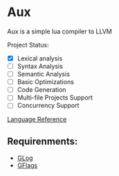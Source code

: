# Aux
Aux is a simple lua compiler to LLVM

Project Status:
- [X] Lexical analysis
- [ ] Syntax Analysis
- [ ] Semantic Analysis
- [ ] Basic Optimizations
- [ ] Code Generation
- [ ] Multi-file Projects Support
- [ ] Concurrency Support

[Language Reference](https://www.lua.org/manual/5.4/contents.html#contents)

## Requirenments:
- [GLog](https://github.com/google/glog)
- [GFlags](https://github.com/gflags/gflags)
